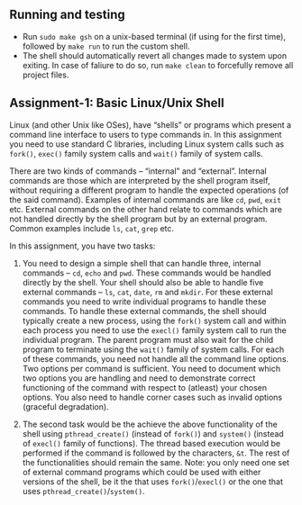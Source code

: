 ## Running and testing
* Run `sudo make gsh` on a unix-based terminal (if using for the first time), followed by `make run` to run the custom shell.
* The shell should automatically revert all changes made to system upon exiting. In case of faliure to do so, run `make clean` to forcefully remove all project files.

## Assignment-1: Basic Linux/Unix Shell

Linux (and other Unix like OSes), have “shells” or programs which present a command line interface to users to type commands in. In this assignment you need to use standard C libraries, including Linux system calls such as `fork()`, `exec()` family system calls and `wait()` family of system calls.

There are two kinds of commands – “internal” and “external”. Internal commands are those which are interpreted by the shell program itself, without requiring a different program to handle the expected operations (of the said command). Examples of internal commands are like `cd`, `pwd`, `exit` etc. External commands on the other hand relate to commands which are not handled directly by the shell program but by an external program. Common examples include `ls`, `cat`, `grep` etc.

In this assignment, you have two tasks:

1. You need to design a simple shell that can handle three, internal commands – `cd`, `echo` and `pwd`. These commands would be handled directly by the shell. Your shell should also be able to handle five external commands – `ls`, `cat`, `date`, `rm` and `mkdir`. For these external commands you need to write individual programs to handle these commands. To handle these external commands, the shell should typically create a new process, using the `fork()` system call and within each process you need to use the `execl()` family system call to run the individual program. The parent program must also wait for the child program to terminate using the `wait()` family of system calls. For each of these commands, you need not handle all the command line options. Two options per command is sufficient. You need to document which two options you are handling and need to demonstrate correct functioning of the command with respect to (atleast) your chosen options. You also need to handle corner cases such as invalid options (graceful degradation).

2. The second task would be the achieve the above functionality of the shell using `pthread_create()` (instead of `fork()`) and `system()` (instead of `execl()` family of functions). The thread based execution would be performed if the command is followed by the characters, `&t`. The rest of the functionalities should remain the same. Note: you only need one set of external command programs which could be used with either versions of the shell, be it the that uses `fork()`/`execl()` or the one that uses `pthread_create()`/`system()`.
